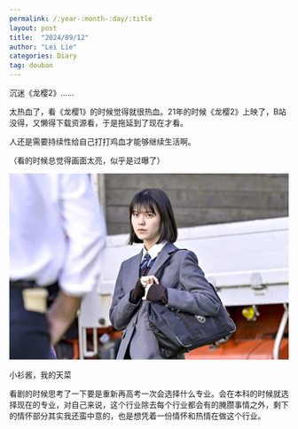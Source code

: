 ```yaml
---
permalink: /:year-:month-:day/:title
layout: post
title:  "2024/09/12"
author: "Lei Lie"
categories: Diary
tag: douban
---
```


沉迷《龙樱2》……

太热血了，看《龙樱1》的时候觉得就很热血。21年的时候《龙樱2》上映了，B站没得，又懒得下载资源看，于是拖延到了现在才看。

人还是需要持续性给自己打打鸡血才能够继续生活啊。

（看的时候总觉得画面太亮，似乎是过曝了）

![小衫酱，我的天菜](./../images/img-2024-09-12/1.webp)

小衫酱，我的天菜

看剧的时候思考了一下要是重新再高考一次会选择什么专业。会在本科的时候就选择现在的专业，对自己来说，这个行业除去每个行业都会有的腌臜事情之外，剩下的情怀部分其实我还蛮中意的，也是想凭着一份情怀和热情在做这个行业。